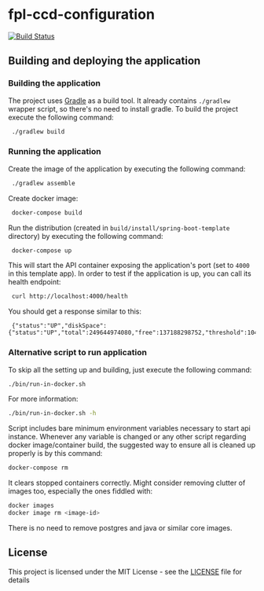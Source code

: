 # fpl-ccd-configuration

[![Build Status](https://travis-ci.org/hmcts/spring-boot-template.svg?branch=master)](https://travis-ci.org/hmcts/spring-boot-template)
 ## Building and deploying the application
 ### Building the application
 The project uses [Gradle](https://gradle.org) as a build tool. It already contains
`./gradlew` wrapper script, so there's no need to install gradle.
 To build the project execute the following command:
 ```bash
  ./gradlew build
```
 ### Running the application
 Create the image of the application by executing the following command:
 ```bash
  ./gradlew assemble
```
 Create docker image:
 ```bash
  docker-compose build
```
 Run the distribution (created in `build/install/spring-boot-template` directory)
by executing the following command:
 ```bash
  docker-compose up
```
 This will start the API container exposing the application's port
(set to `4000` in this template app).
 In order to test if the application is up, you can call its health endpoint:
 ```bash
  curl http://localhost:4000/health
```
 You should get a response similar to this:
 ```
  {"status":"UP","diskSpace":{"status":"UP","total":249644974080,"free":137188298752,"threshold":10485760}}
```
 ### Alternative script to run application
 To skip all the setting up and building, just execute the following command:
 ```bash
./bin/run-in-docker.sh
```
 For more information:
 ```bash
./bin/run-in-docker.sh -h
```
 Script includes bare minimum environment variables necessary to start api instance. Whenever any variable is changed or any other script regarding docker image/container build, the suggested way to ensure all is cleaned up properly is by this command:
 ```bash
docker-compose rm
```
 It clears stopped containers correctly. Might consider removing clutter of images too, especially the ones fiddled with:
 ```bash
docker images
 docker image rm <image-id>
```
 There is no need to remove postgres and java or similar core images.
 ## License
 This project is licensed under the MIT License - see the [LICENSE](LICENSE) file for details
